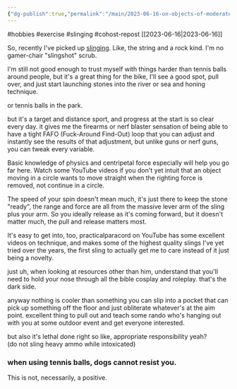```yaml
---
{"dg-publish":true,"permalink":"/main/2023-06-16-on-objects-of-moderate-mass-and-the-slinging-thereof/"}
---
```



#hobbies #exercise #slinging #cohost-repost
[[2023-06-16\|2023-06-16]]

So, recently I've picked up [slinging](https://en.wikipedia.org/wiki/Sling_%28weapon%29?wprov=sfla1). Like, the string and a rock kind. I'm no gamer-chair "slingshot" scrub.

I'm still not good enough to trust myself with things harder than tennis balls around people, but it's a great thing for the bike, I'll see a good spot, pull over, and just start launching stones into the river or sea and honing technique.

or tennis balls in the park.

but it's a target and distance sport, and progress at the start is so clear every day. it gives me the firearms or nerf blaster sensation of being able to have a tight FAFO (Fuck-Around Find-Out) loop that you can adjust and instantly see the results of that adjustment, but unlike guns or nerf guns, you can tweak every variable.

Basic knowledge of physics and centripetal force especially will help you go far here. Watch some YouTube videos if you don't yet intuit that an object moving in a circle wants to move straight when the righting force is removed, not continue in a circle.

The speed of your spin doesn't mean much, it's just there to keep the stone "ready", the range and force are all from the massive lever arm of the sling plus your arm. So you ideally release as it's coming forward, but it doesn't matter much, the pull and release matters most.

It's easy to get into, too, practicalparacord on YouTube has some excellent videos on technique, and makes some of the highest quality slings I've yet tried over the years, the first sling to actually get me to care instead of it just being a novelty.

just uh, when looking at resources other than him, understand that you'll need to hold your nose through all the bible cosplay and roleplay. that's the dark side.

anyway nothing is cooler than something you can slip into a pocket that can pick up something off the floor and just obliterate whatever's at the aim point. excellent thing to pull out and teach some rando who's hanging out with you at some outdoor event and get everyone interested.

but also it's lethal done right so like, appropriate responsibility yeah?  
(do not sling heavy ammo while intoxicated)

### when using tennis balls, dogs cannot resist you.

This is not, necessarily, a positive.